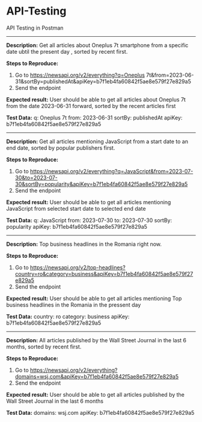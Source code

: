 # API-Testing
API Testing in Postman

----------------

**Description:** 
Get all articles about Oneplus 7t smartphone from a specific date ubtil the present day , sorted by recent first.

**Steps to Reproduce:**
1. Go to https://newsapi.org/v2/everything?q=Oneplus 7t&from=2023-06-31&sortBy=publishedAt&apiKey=b7f1eb4fa60842f5ae8e579f27e829a5
2. Send the endpoint

**Expected result:**
User should be able to get all articles about Oneplus 7t from the date 2023-06-31 forward, sorted by the recent articles first

**Test Data:**
q: Oneplus 7t
from: 2023-06-31
sortBy: publishedAt
apiKey: b7f1eb4fa60842f5ae8e579f27e829a5

----------------

**Description:** 
Get all articles mentioning JavaScript from a start date to an end date, sorted by popular publishers first.

**Steps to Reproduce:**
1. Go to https://newsapi.org/v2/everything?q=JavaScript&from=2023-07-30&to=2023-07-30&sortBy=popularity&apiKey=b7f1eb4fa60842f5ae8e579f27e829a5
2. Send the endpoint

**Expected result:**
User should be able to get all articles mentioning JavaScript from selected start date to selected end date

**Test Data:**
q: JavaScript
from: 2023-07-30
to: 2023-07-30
sortBy: popularity
apiKey: b7f1eb4fa60842f5ae8e579f27e829a5


----------------

**Description:** 
Top business headlines in the Romania right now.

**Steps to Reproduce:**
1. Go to https://newsapi.org/v2/top-headlines?country=ro&category=business&apiKey=b7f1eb4fa60842f5ae8e579f27e829a5
2. Send the endpoint

**Expected result:**
User should be able to get all articles mentioning Top business headlines in the Romania in the pressent day

**Test Data:**
country: ro
category: business
apiKey: b7f1eb4fa60842f5ae8e579f27e829a5

----------------
**Description:** 
All articles published by the Wall Street Journal in the last 6 months, sorted by recent first.

**Steps to Reproduce:**
1. Go to https://newsapi.org/v2/everything?domains=wsj.com&apiKey=b7f1eb4fa60842f5ae8e579f27e829a5
2. Send the endpoint

**Expected result:**
User should be able to get all articles published by the Wall Street Journal in the last 6 months

**Test Data:**
domains: wsj.com
apiKey: b7f1eb4fa60842f5ae8e579f27e829a5




